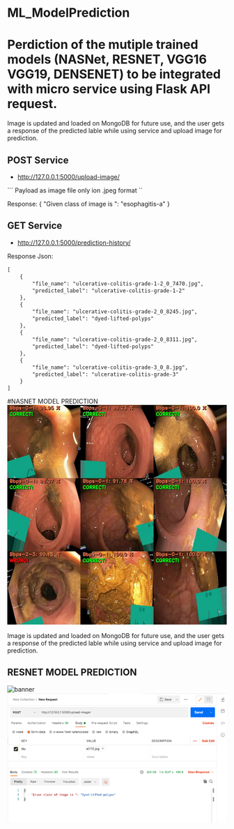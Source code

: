 # ML_ModelPrediction

# Perdiction of the mutiple trained models (NASNet, RESNET, VGG16 VGG19, DENSENET) to be integrated with micro service using Flask API request.

Image is updated and loaded on MongoDB for future use, and the user gets a response of the predicted lable while using service and upload image for prediction.

## POST Service 
* http://127.0.0.1:5000/upload-image/

´´´
Payload as image file only ion .jpeg format
´´

Response: 
{
    "Given class of image is ": "esophagitis-a"
}

## GET Service 
* http://127.0.0.1:5000/prediction-history/

Response Json:

    [
        {
            "file_name": "ulcerative-colitis-grade-1-2_0_7470.jpg",
            "predicted_label": "ulcerative-colitis-grade-1-2"
        },
        {
            "file_name": "ulcerative-colitis-grade-2_0_8245.jpg",
            "predicted_label": "dyed-lifted-polyps"
        },
        {
            "file_name": "ulcerative-colitis-grade-2_0_8311.jpg",
            "predicted_label": "dyed-lifted-polyps"
        },
        {
            "file_name": "ulcerative-colitis-grade-3_0_8.jpg",
            "predicted_label": "ulcerative-colitis-grade-3"
        }
    ]
    


#NASNET MODEL PREDICTION
![banner](static/images/predictions.jpg)

Image is updated and loaded on MongoDB for future use, and the user gets a response of the predicted lable while using service and upload image for prediction.



## RESNET MODEL PREDICTION
![banner](https://raw.githubusercontent.com/rksingh95/MLPredictModelFlask/master/static/images/predictions.jpg)
![banner](static/images/response.jpg)
